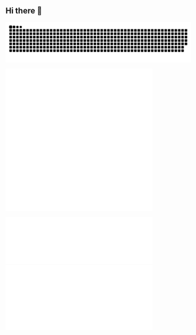## Hi there 👋

<picture>
    <source media="(prefers-color-scheme: dark)" srcset="https://raw.githubusercontent.com/AlexLog94/AlexLog94/output/github-snake-dark.svg" />
    <source media="(prefers-color-scheme: light)" srcset="https://raw.githubusercontent.com/AlexLog94/AlexLog94/output/github-snake.svg" />
    <img alt="github-snake" src="https://raw.githubusercontent.com/AlexLog94/AlexLog94/output/github-snake.svg" />
</picture>

<p align="left"><img src="metrics.svg" alt="Metrics" width="400"></p>

<div align="left top">
    <img src="metrics.plugin.starlists.languages.svg" alt="Metrics languages" width="400"/>
    <img src="metrics.plugin.achievements.compact.svg" alt="Achievements" width="400"/>
</div>
